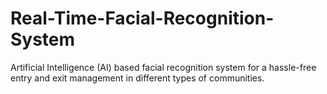 # Real-Time-Facial-Recognition-System
Artificial Intelligence (AI) based facial recognition system for a hassle-free entry and exit management in different types of communities.
